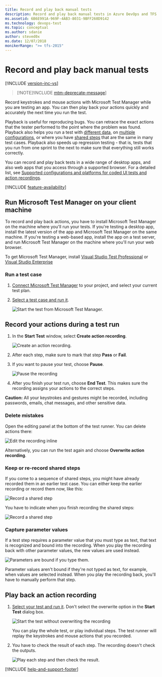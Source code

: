 ```yaml
---
title: Record and play back manual tests
description: Record and play back manual tests in Azure DevOps and TFS to make sure each of the deliverables meets your users needs
ms.assetid: 6B6E991A-969F-4AB3-8031-9BFF260D9142
ms.technology: devops-test
ms.topic: conceptual
ms.author: sdanie
author: steved0x
ms.date: 12/07/2018
monikerRange: ">= tfs-2015"
---
```


# Record and play back manual tests

[!INCLUDE [version-inc-vs](../includes/version-inc-vs.md)]

> [!NOTE]!INCLUDE [mtm-deprecate-message](../includes/mtm-deprecate-message.md)]

Record keystrokes and mouse actions with Microsoft Test Manager
while you are testing an app. You can then play back your actions
quickly and accurately the next time you run the test.

Playback is useful for reproducing bugs. You can retrace the
exact actions that the tester performed to the point where the
problem was found. Playback also helps you run a test with
[different data](../repeat-test-with-different-data.md),
on [multiple configurations](../test-different-configurations.md),
or where you have [shared steps](../mtm/share-steps-between-test-cases.md)
that are the same in many test cases. Playback also speeds up
regression testing - that is, tests that you run from one sprint
to the next to make sure that everything still works correctly.

You can record and play back tests in a wide range of desktop apps,
and also web apps that you access through a supported browser.
For a detailed list, see
[Supported configurations and platforms for coded UI tests and action recordings](/visualstudio/test/supported-configurations-and-platforms-for-coded-ui-tests-and-action-recordings).

[!INCLUDE [feature-availability](../includes/feature-availability.md)]

## Run Microsoft Test Manager on your client machine

To record and play back actions, you have to install
Microsoft Test Manager on the machine where you'll
run your tests. If you're testing a desktop app,
install the latest version of the app and Microsoft
Test Manager on the same machine. If you're testing
a web-based app, install the app on a test server,
and run Microsoft Test Manager on the machine where
you'll run your web browser.

To get Microsoft Test Manager, install [Visual Studio Test Professional](https://visualstudio.microsoft.com/vs/test-professional/)
or [Visual Studio Enterprise](https://visualstudio.microsoft.com/downloads/)

### Run a test case

1. [Connect Microsoft Test Manager](connect-microsoft-test-manager-to-your-team-project-and-test-plan.md)
   to your project, and select your current test plan.

1. [Select a test case and run it](run-manual-tests-with-microsoft-test-manager.md).

   ![Start the test from Microsoft Test Manager.](media/record-play-manual-tests/start-test.png)

## Record your actions during a test run

1. In the **Start Test** window,
   select **Create action recording**.

   ![Create an action recording.](media/record-play-manual-tests/create-recording.png)

1. After each step, make sure to mark that step **Pass** or **Fail**.

1. If you want to pause your test, choose **Pause**.

   ![Pause the recording](media/record-play-manual-tests/pause-recording.png)

1. After you finish your test run, choose **End Test**.
   This makes sure the recording assigns your actions to the correct steps.

**Caution:** All your keystrokes and gestures might be recorded,
including passwords, emails, chat messages, and other sensitive data.

### Delete mistakes

Open the editing panel at the bottom of the test runner.
You can delete actions there:

![Edit the recording inline](media/record-play-manual-tests/delete-actions.png)

Alternatively, you can run the test again and choose **Overwrite action recording**.

### Keep or re-record shared steps

If you come to a sequence of shared steps,
you might have already recorded them in an earlier test case.
You can either keep the earlier recording or record them now, like this:

![Record a shared step](media/record-play-manual-tests/rerecord-shared-steps.png)

You have to indicate when you finish recording the shared steps:

![Record a shared step](media/record-play-manual-tests/finish-rerecording-shared-steps.png)

### Capture parameter values

If a test step requires a parameter value that you must type as text,
that text is recognized and bound into the recording. When you play the
recording back with other parameter values, the new values are used instead.

![Parameters are bound if you type them.](media/record-play-manual-tests/text-parameters-bound.png)

Parameter values aren't bound if they're not typed as text, for example,
when values are selected instead. When you play the recording back,
you'll have to manually perform that step.

## Play back an action recording

1. [Select your test and run it](run-manual-tests-with-microsoft-test-manager.md).
   Don't select the overwrite option in the **Start Test** dialog box.

   ![Start the test without overwriting the recording](media/record-play-manual-tests/start-test-no-overwrite.png)

   You can play the whole test, or play individual steps.
   The test runner will replay the keystrokes and mouse actions that you recorded.

1. You have to check the result of each step. The recording doesn't check the outputs.

   ![Play each step and then check the result.](media/record-play-manual-tests/play-check-result.png)

[!INCLUDE [help-and-support-footer](../includes/help-and-support-footer.md)]
